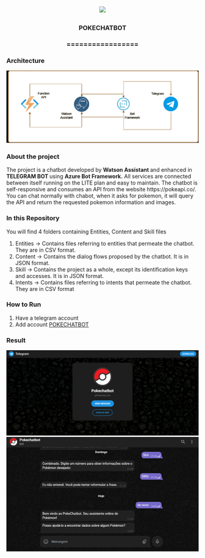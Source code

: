 <h1 align="center">
  <img src="https://img.shields.io/static/v1?label=POKECHATBOT%20POR&message=MAYCON%20BATESTIN&color=7159c1&style=flat-square&logo=ghost"/>
</h1>

<h3 align="center">POKECHATBOT</h3>
<h3 align="center">=================</h3>

<h3>Architecture</h3>

<p align="center">
  <img src="img/img.png">
</p>

<h3>About the project</h3>

<p>The project is a chatbot developed by <b> Watson Assistant </b> and enhanced in <b> TELEGRAM BOT </b> using <b> Azure Bot Framework.</b> All services are connected between itself running on the LITE plan and easy to maintain.
The chatbot is self-responsive and consumes an API from the website https://pokeapi.co/.
You can chat normally with chabot, when it asks for pokemon, it will query the API and return the requested pokemon information and images.</p>

<h3>In this Repository</h3>

<p>You will find 4 folders containing Entities, Content and Skill files </p>

1. Entities -> Contains files referring to entities that permeate the chatbot. They are in CSV format.
2. Content -> Contains the dialog flows proposed by the chatbot. It is in JSON format.
3. Skill -> Contains the project as a whole, except its identification keys and accesses. It is in JSON format.
4. Intents ->  Contains files referring to intents that permeate the chatbot. They are in CSV format

<h3>How to Run</h3>

1. Have a telegram account
2. Add account [POKECHATBOT](http://t.me/Pokechat_bot)



<h3>Result</h3>
<p align="center">
  <img src="out/1.png">
  <img src="out/2.png">
</p>
